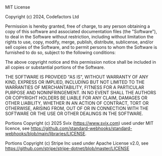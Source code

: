 MIT License

Copyright (c) 2024, Codefactors Ltd

Permission is hereby granted, free of charge, to any person obtaining a copy
of this software and associated documentation files (the "Software"), to deal
in the Software without restriction, including without limitation the rights
to use, copy, modify, merge, publish, distribute, sublicense, and/or sell
copies of the Software, and to permit persons to whom the Software is
furnished to do so, subject to the following conditions:

The above copyright notice and this permission notice shall be included in all
copies or substantial portions of the Software.

THE SOFTWARE IS PROVIDED "AS IS", WITHOUT WARRANTY OF ANY KIND, EXPRESS OR
IMPLIED, INCLUDING BUT NOT LIMITED TO THE WARRANTIES OF MERCHANTABILITY,
FITNESS FOR A PARTICULAR PURPOSE AND NONINFRINGEMENT. IN NO EVENT SHALL THE
AUTHORS OR COPYRIGHT HOLDERS BE LIABLE FOR ANY CLAIM, DAMAGES OR OTHER
LIABILITY, WHETHER IN AN ACTION OF CONTRACT, TORT OR OTHERWISE, ARISING FROM,
OUT OF OR IN CONNECTION WITH THE SOFTWARE OR THE USE OR OTHER DEALINGS IN THE
SOFTWARE.

Portions Copyright (c) 2025 Svix (https://www.svix.com) used under MIT licence,
see https://github.com/standard-webhooks/standard-webhooks/blob/main/libraries/LICENSE.

Portions Copyright (c) Stripe Inc used under Apache License v2.0, see
https://github.com/stripe/stripe-dotnet/blob/master/LICENSE